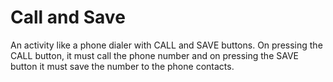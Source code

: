 # Call and Save

An activity like a phone dialer with CALL and SAVE buttons. On pressing the CALL button, it must call the phone number and on pressing the SAVE button it must save the number to the phone contacts.
 

